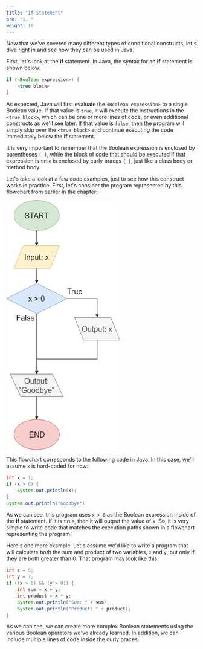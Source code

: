 ```yaml
---
title: "If Statement"
pre: "1. "
weight: 10
---
```


Now that we've covered many different types of conditional constructs, let's dive right in and see how they can be used in Java.

First, let's look at the **if** statement. In Java, the syntax for an **if** statement is shown below:

```java
if (<Boolean expression>) {
    <true block>
}
```

As expected, Java will first evaluate the `<Boolean expression>` to a single Boolean value. If that value is `true`, it will execute the instructions in the `<true block>`, which can be one or more lines of code, or even additional constructs as we'll see later. If that value is `false`, then the program will simply skip over the `<true block>` and continue executing the code immediately below the **if** statement. 

It is very important to remember that the Boolean expression is enclosed by parentheses `( )`, while the block of code that should be executed if that expression is `true` is enclosed by curly braces `{ }`, just like a class body or method body. 

Let's take a look at a few code examples, just to see how this construct works in practice. First, let's consider the program represented by this flowchart from earlier in the chapter:

![If-Then Flowchart](/images/04-cond/4.3.ifthen.png)

This flowchart corresponds to the following code in Java. In this case, we'll assume `x` is hard-coded for now:

```java
int x = 1;
if (x > 0) {
    System.out.println(x);
}
System.out.println("Goodbye");
```

As we can see, this program uses `x > 0` as the Boolean expression inside of the **if** statement. If it is `true`, then it will output the value of `x`. So, it is very simple to write code that matches the execution paths shown in a flowchart representing the program.

Here's one more example. Let's assume we'd like to write a program that will calculate both the sum and product of two variables, `x` and `y`, but only if they are both greater than 0. That program may look like this:

```java
int x = 5;
int y = 7;
if ((x > 0) && (y > 0)) {
    int sum = x + y;
    int product = x * y;
    System.out.println("Sum: " + sum);
    System.out.println("Product: " + product);
}
```

As we can see, we can create more complex Boolean statements using the various Boolean operators we've already learned. In addition, we can include multiple lines of code inside the curly braces. 